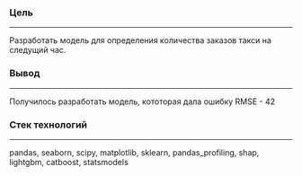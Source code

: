 ### Цель 

---

Разработать модель для определения количества заказов такси на следущий час.

### Вывод

---

Получилось разработать модель, кототорая дала ошибку RMSE - 42

### Стек технологий

---

pandas, seaborn, scipy, matplotlib, sklearn, pandas_profiling, shap, lightgbm, catboost, statsmodels




